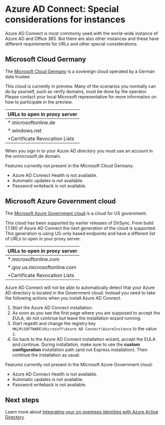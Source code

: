 <properties
	pageTitle="Azure AD Connect: Sync service instances | Microsoft Azure"
	description="This page documents special considerations for Azure AD instances."
	services="active-directory"
	documentationCenter=""
	authors="andkjell"
	manager="femila"
	editor=""/>

<tags
	ms.service="active-directory"
	ms.workload="identity"
	ms.tgt_pltfrm="na"
	ms.devlang="na"
	ms.topic="article"
	ms.date="06/27/2016"
	ms.author="billmath"/>

# Azure AD Connect: Special considerations for instances
Azure AD Connect is most commonly used with the world-wide instance of Azure AD and Office 365. But there are also other instances and these have different requirements for URLs and other special considerations.

## Microsoft Cloud Germany
The [Microsoft Cloud Germany](http://www.microsoft.de/cloud-deutschland) is a sovereign cloud operated by a German data trustee.

This cloud is currently in preview. Many of the scenarios you normally can do by yourself, such as verify domains, must be done by the operator. Please contact your local Microsoft representative for more information on how to participate in the preview.

URLs to open in proxy server |
--- |
\*.microsoftonline.de |
\*.windows.net |
+Certificate Revocation Lists |

When you sign in to your Azure AD directory you must use an account in the onmicrosoft.de domain.

Features currently not present in the Microsoft Cloud Germany:

- Azure AD Connect Health is not available.
- Automatic updates is not available.
- Password writeback is not available.

## Microsoft Azure Government cloud
The [Microsoft Azure Government cloud](https://azure.microsoft.com/features/gov/) is a cloud for US government.

This cloud has been supported by earlier releases of DirSync. From build 1.1.180 of Azure AD Connect the next generation of the cloud is supported. This generation is using US-only based endpoints and have a different list of URLs to open in your proxy server.

URLs to open in proxy server |
--- |
\*.microsoftonline.com |
\*.gov.us.microsoftonline.com |
+Certificate Revocation Lists |

Azure AD Connect will not be able to automatically detect that your Azure AD directory is located in the Government cloud. Instead you need to take the following actions when you install Azure AD Connect.

1. Start the Azure AD Connect installation.
2. As soon as you see the first page where you are supposed to accept the EULA, do not continue but leave the installation wizard running.
3. Start regedit and change the registry key `HKLM\SOFTWARE\Microsoft\Azure AD Connect\AzureInstance` to the value `2`.
4. Go back to the Azure AD Connect installation wizard, accept the EULA and continue. During installation, make sure to use the **custom configuration** installation path (and not Express installation). Then continue the installation as usual.

Features currently not present in the Microsoft Azure Government cloud:

- Azure AD Connect Health is not available.
- Automatic updates is not available.
- Password writeback is not available.

## Next steps
Learn more about [Integrating your on-premises identities with Azure Active Directory](active-directory-aadconnect.md).

